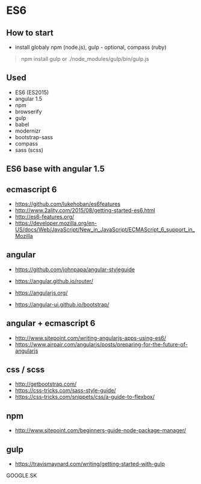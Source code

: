 # ES6

## How to start
- install globaly npm (node.js), gulp - optional, compass (ruby)

> npm install
> gulp or ./node_modules/gulp/bin/gulp.js

## Used
- ES6 (ES2015)
- angular 1.5
- npm
- browserify
- gulp
- babel
- modernizr
- bootstrap-sass
- compass
- sass (scss)

## ES6 base with angular 1.5

## ecmascript 6
- https://github.com/lukehoban/es6features
- http://www.2ality.com/2015/08/getting-started-es6.html
- http://es6-features.org/
- https://developer.mozilla.org/en-US/docs/Web/JavaScript/New_in_JavaScript/ECMAScript_6_support_in_Mozilla

## angular
- https://github.com/johnpapa/angular-styleguide
- https://angular.github.io/router/
- https://angularjs.org/

- https://angular-ui.github.io/bootstrap/

## angular + ecmascript 6
- http://www.sitepoint.com/writing-angularjs-apps-using-es6/
- https://www.airpair.com/angularjs/posts/preparing-for-the-future-of-angularjs

## css / scss
- http://getbootstrap.com/
- https://css-tricks.com/sass-style-guide/
- https://css-tricks.com/snippets/css/a-guide-to-flexbox/

## npm
- http://www.sitepoint.com/beginners-guide-node-package-manager/

## gulp
- https://travismaynard.com/writing/getting-started-with-gulp

GOOGLE.SK
